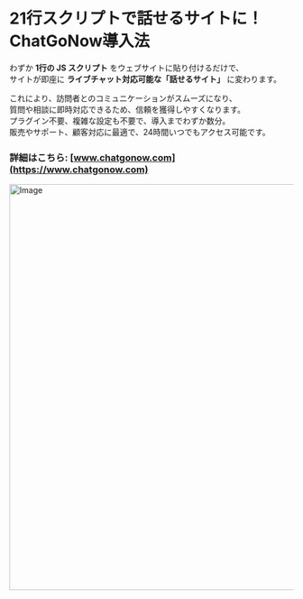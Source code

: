 # 21行スクリプトで話せるサイトに！ChatGoNow導入法

わずか **1行の JS スクリプト** をウェブサイトに貼り付けるだけで、  
サイトが即座に **ライブチャット対応可能な「話せるサイト」** に変わります。  

これにより、訪問者とのコミュニケーションがスムーズになり、  
質問や相談に即時対応できるため、信頼を獲得しやすくなります。  
プラグイン不要、複雑な設定も不要で、導入までわずか数分。  
販売やサポート、顧客対応に最適で、24時間いつでもアクセス可能です。  

### 詳細はこちら: [www.chatgonow.com](https://www.chatgonow.com)  

<img width="1280" height="720" alt="Image" src="https://github.com/user-attachments/assets/dcb6ec5e-33b1-4bf6-ba03-a0d64755b98d" />